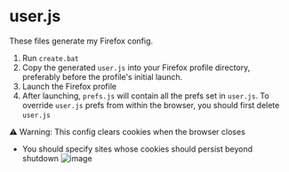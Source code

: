 # user.js
These files generate my Firefox config.

1. Run `create.bat`
2. Copy the generated `user.js` into your Firefox profile directory, preferably before the profile's initial launch.
3. Launch the Firefox profile
4. After launching, `prefs.js` will contain all the prefs set in `user.js`. To override `user.js` prefs from within the browser, you should first delete `user.js`

⚠️ Warning: This config clears cookies when the browser closes
- You should specify sites whose cookies should persist beyond shutdown
![image](https://github.com/blake1821/user.js/assets/124000747/6921f7fb-9133-4f90-bc64-c232f265c3ad)
